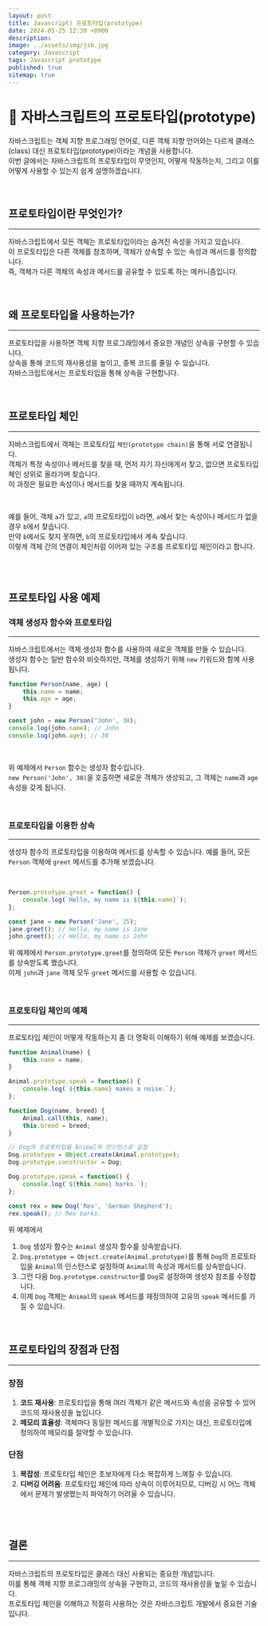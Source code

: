 ```yaml
---
layout: post
title: Javascript) 프로토타입(prototype)
date: 2024-05-25 12:39 +0900
description: 
image: ../assets/img/jsb.jpg
category: Javascript
tags: Javascript prototype
published: true
sitemap: true
---
```


# 🔅 자바스크립트의 프로토타입(prototype)

자바스크립트는 객체 지향 프로그래밍 언어로, 다른 객체 지향 언어와는 다르게 클래스(class) 대신 프로토타입(prototype)이라는 개념을 사용합니다.     
이번 글에서는 자바스크립트의 프로토타입이 무엇인지, 어떻게 작동하는지, 그리고 이를 어떻게 사용할 수 있는지 쉽게 설명하겠습니다.

<br>

## 프로토타입이란 무엇인가?
--- 
자바스크립트에서 모든 객체는 프로토타입이라는 숨겨진 속성을 가지고 있습니다.     
이 프로토타입은 다른 객체를 참조하며, 객체가 상속할 수 있는 속성과 메서드를 정의합니다.    
 즉, 객체가 다른 객체의 속성과 메서드를 공유할 수 있도록 하는 메커니즘입니다.    

 <br>

## 왜 프로토타입을 사용하는가?
---

프로토타입을 사용하면 객체 지향 프로그래밍에서 중요한 개념인 상속을 구현할 수 있습니다.    
상속을 통해 코드의 재사용성을 높이고, 중복 코드를 줄일 수 있습니다.    
자바스크립트에서는 프로토타입을 통해 상속을 구현합니다.   

<br>

## 프로토타입 체인
--- 

자바스크립트에서 객체는 프로토타입 `체인(prototype chain)`을 통해 서로 연결됩니다. 
<br>
객체가 특정 속성이나 메서드를 찾을 때, 먼저 자기 자신에게서 찾고, 없으면 프로토타입 체인 상위로 올라가며 찾습니다.    
이 과정은 필요한 속성이나 메서드를 찾을 때까지 계속됩니다.    

<br>

예를 들어, 객체 `a`가 있고, `a`의 프로토타입이 `b`라면, `a`에서 찾는 속성이나 메서드가 없을 경우 `b`에서 찾습니다.     
만약 `b`에서도 찾지 못하면, `b`의 프로토타입에서 계속 찾습니다.     
이렇게 객체 간의 연결이 체인처럼 이어져 있는 구조를 프로토타입 체인이라고 합니다.

<br>
<br>

## 프로토타입 사용 예제

### 객체 생성자 함수와 프로토타입
--- 

자바스크립트에서는 객체 생성자 함수를 사용하여 새로운 객체를 만들 수 있습니다.     
생성자 함수는 일반 함수와 비슷하지만, 객체를 생성하기 위해 `new` 키워드와 함께 사용됩니다.   

```javascript
function Person(name, age) {
    this.name = name;
    this.age = age;
}

const john = new Person('John', 30);
console.log(john.name); // John
console.log(john.age); // 30
```
<br>

위 예제에서 `Person` 함수는 생성자 함수입니다.     
`new Person('John', 30)`을 호출하면 새로운 객체가 생성되고, 그 객체는 `name`과 `age` 속성을 갖게 됩니다.    
    
<br>

### 프로토타입을 이용한 상속
---

생성자 함수의 프로토타입을 이용하여 메서드를 상속할 수 있습니다. 예를 들어, 모든 `Person` 객체에 `greet` 메서드를 추가해 보겠습니다.

<br>

```javascript
Person.prototype.greet = function() {
    console.log(`Hello, my name is ${this.name}`);
};

const jane = new Person('Jane', 25);
jane.greet(); // Hello, my name is Jane
john.greet(); // Hello, my name is John
```

위 예제에서 `Person.prototype.greet`를 정의하여 모든 `Person` 객체가 `greet` 메서드를 상속받도록 했습니다.   
이제 `john`과 `jane` 객체 모두 `greet` 메서드를 사용할 수 있습니다.    

<br>

### 프로토타입 체인의 예제
---

프로토타입 체인이 어떻게 작동하는지 좀 더 명확히 이해하기 위해 예제를 보겠습니다.    

```javascript
function Animal(name) {
    this.name = name;
}

Animal.prototype.speak = function() {
    console.log(`${this.name} makes a noise.`);
};

function Dog(name, breed) {
    Animal.call(this, name);
    this.breed = breed;
}

// Dog의 프로토타입을 Animal의 인스턴스로 설정
Dog.prototype = Object.create(Animal.prototype);
Dog.prototype.constructor = Dog;

Dog.prototype.speak = function() {
    console.log(`${this.name} barks.`);
};

const rex = new Dog('Rex', 'German Shepherd');
rex.speak(); // Rex barks.
```

위 예제에서 
1. `Dog` 생성자 함수는 `Animal` 생성자 함수를 상속받습니다.     
2. `Dog.prototype = Object.create(Animal.prototype)`를 통해 `Dog`의 프로토타입을 `Animal`의 인스턴스로 설정하여 `Animal`의 속성과 메서드를 상속받습니다.    
3. 그런 다음 `Dog.prototype.constructor`를 `Dog`로 설정하여 생성자 참조를 수정합니다. 
4. 이제 `Dog` 객체는 `Animal`의 `speak` 메서드를 재정의하여 고유의 `speak` 메서드를 가질 수 있습니다.

<br>


## 프로토타입의 장점과 단점
--- 

### 장점
1. **코드 재사용**: 프로토타입을 통해 여러 객체가 같은 메서드와 속성을 공유할 수 있어 코드의 재사용성을 높입니다.
2. **메모리 효율성**: 객체마다 동일한 메서드를 개별적으로 가지는 대신, 프로토타입에 정의하여 메모리를 절약할 수 있습니다.

### 단점
1. **복잡성**: 프로토타입 체인은 초보자에게 다소 복잡하게 느껴질 수 있습니다.
2. **디버깅 어려움**: 프로토타입 체인에 따라 상속이 이루어지므로, 디버깅 시 어느 객체에서 문제가 발생했는지 파악하기 어려울 수 있습니다.

<br>
<br>


## 결론
---

자바스크립트의 프로토타입은 클래스 대신 사용되는 중요한 개념입니다.    
이를 통해 객체 지향 프로그래밍의 상속을 구현하고, 코드의 재사용성을 높일 수 있습니다.     
프로토타입 체인을 이해하고 적절히 사용하는 것은 자바스크립트 개발에서 중요한 기술입니다.    